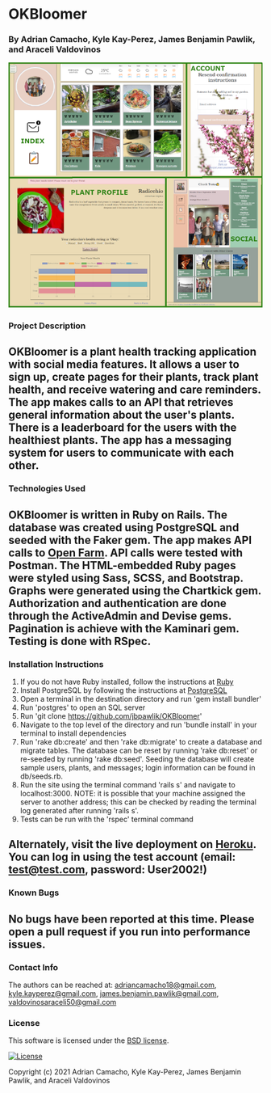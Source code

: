 # OKBloomer

### By Adrian Camacho, Kyle Kay-Perez, James Benjamin Pawlik, and Araceli Valdovinos

<img src="https://github.com/jbpawlik/OKBloomer/blob/main/app/assets/images/OKBloomerComposite.png?raw=true" width=600em>

### Project Description

OKBloomer is a plant health tracking application with social media features. It allows a user to sign up, create pages for their plants, track plant health, and receive watering and care reminders. The app makes calls to an API that retrieves general information about the user's plants. There is a leaderboard for the users with the healthiest plants. The app has a messaging system for users to communicate with each other.
---
### Technologies Used
OKBloomer is written in Ruby on Rails. The database was created using PostgreSQL and seeded with the Faker gem. The app makes API calls to [Open Farm](http://openfarm.css). API calls were tested with Postman. The HTML-embedded Ruby pages were styled using Sass, SCSS, and Bootstrap. Graphs were generated using the Chartkick gem. Authorization and authentication are done through the ActiveAdmin and Devise gems. Pagination is achieve with the Kaminari gem. Testing is done with RSpec.
---
### Installation Instructions
1. If you do not have Ruby installed, follow the instructions at [Ruby](https://www.ruby-lang.org/en/)
2. Install PostgreSQL by following the instructions at [PostgreSQL](https://www.postgresql.org/download/)
3. Open a terminal in the destination directory and run 'gem install bundler'
4. Run 'postgres' to open an SQL server
5. Run 'git clone https://github.com/jbpawlik/OKBloomer'
6. Navigate to the top level of the directory and run 'bundle install' in your terminal to install dependencies
7. Run 'rake db:create' and then 'rake db:migrate' to create a database and migrate tables. The database can be reset by running 'rake db:reset' or re-seeded by running 'rake db:seed'. Seeding the database will create sample users, plants, and messages; login information can be found in db/seeds.rb. 
8. Run the site using the terminal command 'rails s' and navigate to localhost:3000. NOTE: it is possible that your machine assigned the server to another address; this can be checked by reading the terminal log generated after running 'rails s'.
9. Tests can be run with the 'rspec' terminal command

Alternately, visit the live deployment on [Heroku](http://okbloomer.herokuapp.com). You can log in using the test account (email: test@test.com, password: User2002!)
---
### Known Bugs
No bugs have been reported at this time. Please open a pull request if you run into performance issues.
---
### Contact Info

The authors can be reached at: <adriancamacho18@gmail.com>, <kyle.kayperez@gmail.com>, <james.benjamin.pawlik@gmail.com>, <valdovinosaraceli50@gmail.com>

### __License__
This software is licensed under the [BSD license](license.txt).

[![License](https://img.shields.io/badge/License-BSD%202--Clause-orange.svg)](https://opensource.org/licenses/BSD-2-Clause)

Copyright (c) 2021 Adrian Camacho, Kyle Kay-Perez, James Benjamin Pawlik, and Araceli Valdovinos


